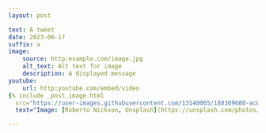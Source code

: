 ```yaml
---
layout: post

text: A tweet
date: 2023-06-17
suffix: a
image:
    source: http:example.com/image.jpg
    alt_text: Alt text for image
    description: A displayed message
youtube:
    url: http:youtube.com/embed/video
{% include _post_image.html
  src="https://user-images.githubusercontent.com/13140065/180309680-ac8c1250-c611-4c16-9f0e-e31c61ae37c4.jpg"
  text="Image: [Roberto Nickson, Unsplash](https://unsplash.com/photos/Ddjl0Cicdr4)" %}

---
```

